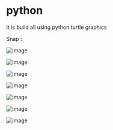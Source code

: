 # python

It is build all using python turtle graphics

Snap :

![image](https://user-images.githubusercontent.com/75311454/216947027-3a5fda75-79b8-4f89-a009-58afee7ff631.png)

![image](https://user-images.githubusercontent.com/75311454/216946811-1c0a8c13-9e6a-4fa4-9793-486682cae17d.png)

![image](https://user-images.githubusercontent.com/75311454/216948399-aab635a7-9f9b-4891-9b0b-862ac3726e29.png)

![image](https://user-images.githubusercontent.com/75311454/216949686-6ba83a9d-620c-411a-96db-4d9c31d89c4f.png)

![image](https://user-images.githubusercontent.com/75311454/217010763-cdc7459e-15b3-4f00-a24f-6b287ff5dcc8.png)

![image](https://user-images.githubusercontent.com/75311454/217016215-c3a607b2-f6d4-44f8-9f7b-37f1a68ade2d.png)

![image](https://user-images.githubusercontent.com/75311454/217018611-db927480-9fd5-482a-9852-8404ed159047.png)
